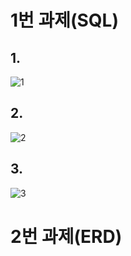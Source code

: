 # 1번 과제(SQL)
## 1.
![1](https://user-images.githubusercontent.com/80961451/117560328-e7de0600-b0c7-11eb-97f5-24afa9240566.png)
## 2.
![2](https://user-images.githubusercontent.com/80961451/117560330-e9a7c980-b0c7-11eb-9986-254176b02e6e.png)
## 3.
![3](https://user-images.githubusercontent.com/80961451/117560333-ead8f680-b0c7-11eb-8498-77e7cb23423a.png)

# 2번 과제(ERD)
